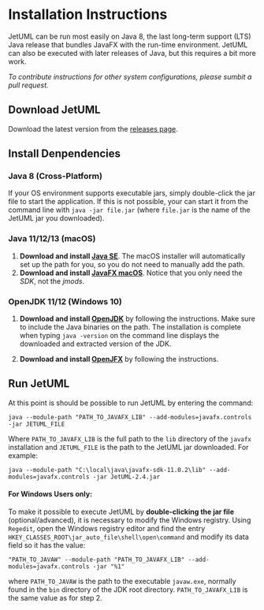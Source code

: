 # Installation Instructions

JetUML can be run most easily on Java 8, the last long-term support (LTS) Java release that bundles JavaFX with the run-time environment. JetUML can also be executed with later releases of Java, but this requires a bit more work.

*To contribute instructions for other system configurations, please sumbit a pull request.*

## Download JetUML

Download the latest version from the [releases page](https://github.com/prmr/JetUML/releases).

## Install Denpendencies

### Java 8 (Cross-Platform)

If your OS environment supports executable jars, simply double-click the jar file to start the application. If this is not possible, your can start it from the command line with `java -jar file.jar` (where `file.jar` is the name of the JetUML jar you downloaded).

### Java 11/12/13 (macOS)
1. **Download and install [Java SE](https://www.oracle.com/technetwork/java/javase/downloads)**. The macOS installer will automatically set up the path for you, so you do not need to manually add the path.
2. **Download and install [JavaFX macOS](https://gluonhq.com/products/javafx/)**. Notice that you only need the *SDK*, not the *jmods*.


### OpenJDK 11/12 (Windows 10)

1. **Download and install [OpenJDK](https://openjdk.java.net/)** by following the instructions. Make sure to include the Java binaries on the path. The installation is complete when typing `java -version` on the command line displays the downloaded and extracted version of the JDK.

2. **Download and install [OpenJFX](https://openjfx.io/)** by following the instructions. 

## Run JetUML
At this point is should be possible to run JetUML by entering the command:

```
java --module-path "PATH_TO_JAVAFX_LIB" --add-modules=javafx.controls -jar JETUML_FILE
```

Where `PATH_TO_JAVAFX_LIB` is the full path to the `lib` directory of the `javafx` installation and `JETUML_FILE` is the path to the JetUML jar downloaded. For example:

```
java --module-path "C:\local\java\javafx-sdk-11.0.2\lib" --add-modules=javafx.controls -jar JetUML-2.4.jar
```
#### For Windows Users only:
To make it possible to execute JetUML by **double-clicking the jar file** (optional/advanced), it is necessary to modify the Windows registry. Using `Regedit`, open the Windows registry editor and find the entry `HKEY_CLASSES_ROOT\jar_auto_file\shell\open\command` and modify its data field so it has the value:

```
"PATH_TO_JAVAW" --module-path "PATH_TO_JAVAFX_LIB" --add-modules=javafx.controls -jar "%1"
```

where `PATH_TO_JAVAW` is the path to the executable `javaw.exe`, normally found in the `bin` directory of the JDK root directory. `PATH_TO_JAVAFX_LIB` is the same value as for step 2.

